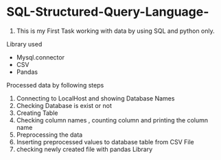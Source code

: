 # SQL-Structured-Query-Language-
1. This is my First Task 
working with data by using SQL and python only. 

Library used 
- Mysql.connector
- CSV 
- Pandas 

Processed data by following steps 
1. Connecting to LocalHost and showing Database Names 
2. Checking Database is exist or not 
3. Creating Table 
4. Checking column names , counting column and printing the column name 
5. Preprocessing the data 
6. Inserting preprocessed values to database table from CSV File 
7. checking newly created file with pandas Library 
